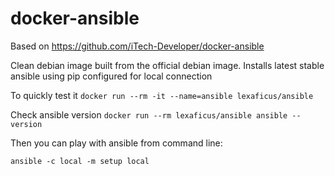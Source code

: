 docker-ansible
==============

Based on https://github.com/iTech-Developer/docker-ansible

Clean debian image built from the official debian image. Installs latest stable ansible using pip configured for local connection

To quickly test it `docker run --rm -it --name=ansible lexaficus/ansible`

Check ansible version `docker run --rm lexaficus/ansible ansible --version`

Then you can play with ansible from command line:

    ansible -c local -m setup local
